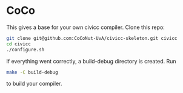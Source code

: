 # CoCo

This gives a base for your own civicc compiler.
Clone this repo: 
```bash
git clone git@github.com:CoCoNut-UvA/civicc-skeleton.git civicc
cd civicc
./configure.sh
```
If everything went correctly, a build-debug directory is created. 
Run
```bash
make -C build-debug
```
to build your compiler.
